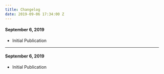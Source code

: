 ```yaml
---
title: Changelog
date: 2019-09-06 17:34:00 Z
---
```


#### **September 6, 2019**

* Initial Publication 

---

#### **September 6, 2019**

* Initial Publication 